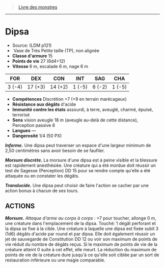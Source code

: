 ﻿> [Livre des monstres](tome_of_beasts.md)

---

# Dipsa

- Source: (LDM p121)
-  Vase de Très Petite taille (TP), non alignée
- **Classe d'armure** 15
- **Points de vie** 27 (6d4+12)
- **Vitesse** 6 m, escalade 6 m, nage 6 m

|FOR|DEX|CON|INT|SAG|CHA|
|---|---|---|---|---|---|
|3 (-4)|17 (+3)|14 (+2)|1 (-5)|6 (-2)|1 (-5)|

- **Compétences** Discrétion +7 (+9 en terrain marécageux)
- **Résistance aux dégâts** d'acide
- **Immunité contre les états** assourdi, à terre, aveuglé, charmé, épuisé, terrorisé
- **Sens** vision aveugle 18 m (aveugle au-delà de cette distance), Perception passive 8
- **Langues** —
- **Dangerosité** 1/4 (50 PX)

**_Informe._** Une dipsa peut traverser un espace d'une largeur minimum de 2,50 centimètres sans avoir besoin de se faufiler.

**_Morsure discrète._** La morsure d'une dipsa est à peine visible et la blessure est rapidement anesthésiée. Une créature qui a été mordue doit réussir un test de Sagesse (Perception) DD 15 pour se rendre compte qu'elle a été attaquée ou en constater les dégâts.

**_Translucide._** Une dipsa peut choisir de faire l'action se cacher par une action bonus à chacun de ses tours.

## ACTIONS

**_Morsure._** _Attaque d'arme au corps à corps :_ +7 pour toucher, allonge 0 m, une créature dans l'emplacement de la dipsa. Touché: 1 dégât perforant et la dipsa se fixe à la cible. Une créature à laquelle une dipsa est fixée subit 3 (1d6) dégâts d'acide par round et par dipsa. Elle doit également réussir un jet de sauvegarde de Constitution DD 12 ou voir son maximum de points de vie réduit du nombre de dégâts reçus. Si le maximum de points de vie de la créature atteint 0 suite à cet effet, elle meurt. La réduction du maximum de points de vie de la créature dure jusqu'à ce qu'elle soit ciblée par un sort de restauration inférieure ou une magie comparable.

